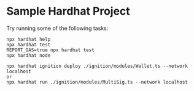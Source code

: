 # Sample Hardhat Project

Try running some of the following tasks:

```shell
npx hardhat help
npx hardhat test
REPORT_GAS=true npx hardhat test
npx hardhat node

npx hardhat ignition deploy ./ignition/modules/Wallet.ts --network localhost
or
npx hardhat run ./ignition/modules/MultiSig.ts --network localhost
```
